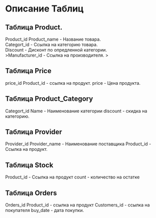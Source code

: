 # Описание Таблиц

## Таблица Product.
Product_id
Product_name - Название товара.\
Categort_id - Ссылка на категорию товара.\
Discount - Дисконт по опредленной категории.\
&gt;Manufacturer_id - Ссылка на производителя.
&gt;

## Таблица Price
price_id
Product_id - ссылка на продукт.
price - Цена продукта.

## Таблица Product_Category
Categort_id
Name - Наименование категории
discount - скидка на категорию.

## Таблица Provider
Provider_id
Provider_name - Наименование поставщика
Product_id - Ссылка на продукт.

## Таблица Stock 
Product_id - Ссылка на продукт
count - количество на остатке

## Таблица Orders
Orders_id
Product_id - ссылка на продукт
Customers_id - ссылка на покупателя
buy_date - дата покупки.
